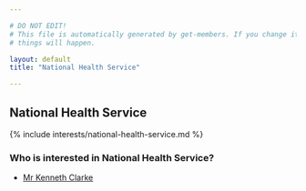 ```yaml
---

# DO NOT EDIT!
# This file is automatically generated by get-members. If you change it, bad
# things will happen.

layout: default
title: "National Health Service"

---
```


## National Health Service

{% include interests/national-health-service.md %}

### Who is interested in National Health Service?


* [Mr Kenneth Clarke](/members/mr-kenneth-clarke.html)
